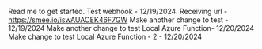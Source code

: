 Read me to get started.
Test webhook - 12/19/2024. Receiving url - https://smee.io/iswAUAOEK46F7GW
Make another change to test - 12/19/2024
Make another change to test Local Azure Function- 12/20/2024
Make change to test Local Azure Function - 2 - 12/20/2024
